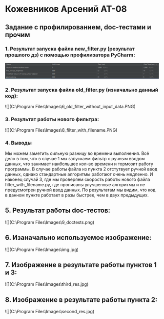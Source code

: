 # Кожевников Арсений АТ-08
## Задание с профилированием, doc-тестами и прочим

### 1. Результат запуска файла new_filter.py (результат прошлого дз) с помощью профилизатора PyCharm:

![5. with input data.PNG](https://github.com/flexiG17/homework9/blob/main/Images/5.%20with%20input%20data.PNG?raw=true)
### 2. Результат запуска файла old_filter.py (изначально данный код):

![](C:\Program Files\Images\6_old_filter_without_input_data.PNG)
### 3. Результат работы нового фильтра:

![](C:\Program Files\Images\8_filter_with_filename.PNG)
### 4. Выводы
Мы можем заметить сильную разницу во времени выполнения. 
Всё дело в том, что в случае 1 мы запускаем фильтр с ручным вводом данных, 
что занимает наибольшее кол-во времени и тормозит работу программы.
В случае работы файла из пункта 2 отстутвует ручной ввод данных, однако стандартные
алгоритмы работают очень медленно. И наконец случай 3, где мы проверяем скорость
работы нового файла filter_with_filename.py, где прописаны улучшенные алгоритмы
и не предусмотрен ручной ввод данных. По результатам мы видим, что код в данном
пункте работает в разы быстрее, чем в двух предыдущих.
## 5. Результат работы doc-тестов:

![](C:\Program Files\Images\9_doctests.png)

## 6. Изаначально используемое изображение:
   ![](C:\Program Files\Images\img.jpg)
## 7. Изображение в результате работы пунктов 1 и 3: 
![](C:\Program Files\Images\third_res.jpg)
## 8. Изображение в результате работы пункта 2:
![](C:\Program Files\Images\second_res.jpg)